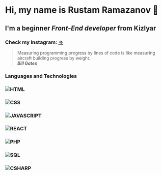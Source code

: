 # Hi, my name is **Rustam Ramazanov** 👋
## I'm a beginner *Front-End developer* from Kizlyar
### Check my Instagram: [=>](https://instagram.com/itgodoit/)
> Measuring programming progress by lines of code is like measuring aircraft building progress by weight. <br/>
> ***Bill Gates***<br/>
### Languages and Technologies
### ![HTML](https://img.shields.io/badge/-HTML-151515?logo=html5)
### ![CSS](https://img.shields.io/badge/-CSS-151515?logo=css3)
### ![JAVASCRIPT](https://img.shields.io/badge/-JAVASCRIPT-151515?logo=javascript)
### ![REACT](https://img.shields.io/badge/-REACT-%23000000?logo=react)
### ![PHP](https://img.shields.io/badge/-PHP-151515?logo=php)
### ![SQL](https://img.shields.io/badge/-SQL-151515?logo=sql)
### ![CSHARP](https://img.shields.io/badge/-C%23-151515?logo=C#)
